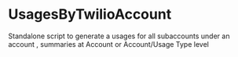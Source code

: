 # UsagesByTwilioAccount
Standalone script to generate a usages for all subaccounts under an account , summaries at Account or Account/Usage Type level
